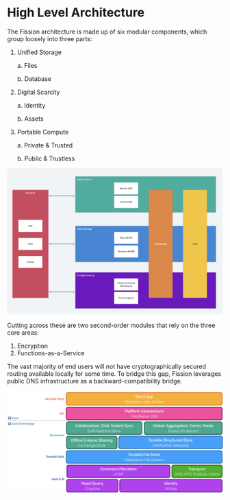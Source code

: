 # High Level Architecture

The Fission architecture is made up of six modular components, which group loosely into three parts:

1. Unified Storage

   a. Files

   b. Database

2. Digital Scarcity

   a. Identity

   b. Assets

3. Portable Compute

   a. Private & Trusted

   b. Public & Trustless

![](../.gitbook/assets/screen-shot-2021-04-28-at-1.53.58-pm.png)

Cutting across these are two second-order modules that rely on the three core areas:

1. Encryption
2. Functions-as-a-Service

The vast majority of end users will not have cryptographically secured routing available locally for some time. To bridge this gap, Fission leverages public DNS infrastructure as a backward-compatibility bridge.

![](../.gitbook/assets/screen-shot-2021-04-28-at-3.51.52-pm.png)


